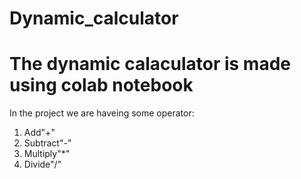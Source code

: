 # Dynamic_calculator
# The dynamic calaculator is made using colab notebook

 
 In the project we are haveing some operator:
 1. Add"+"
 2. Subtract"-"
 3. Multiply"*"
 4. Divide"/"

